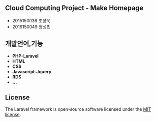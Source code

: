 

## Cloud Computing Project - Make Homepage

- 2015150036 조성욱
- 2016150049 정성민



## 개발언어,기능


- **PHP-Laravel**
- **HTML**
- **CSS**
- **Javascript-Jquery**
- **RDS**
- **...**


## License

The Laravel framework is open-source software licensed under the [MIT license](https://opensource.org/licenses/MIT).
